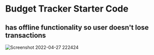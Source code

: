# Budget Tracker Starter Code
## has offline functionality so user doesn't lose transactions

![Screenshot 2022-04-27 222424](https://user-images.githubusercontent.com/91299930/165671432-b70429d5-6a38-4d14-9821-1a4234501623.jpg)
